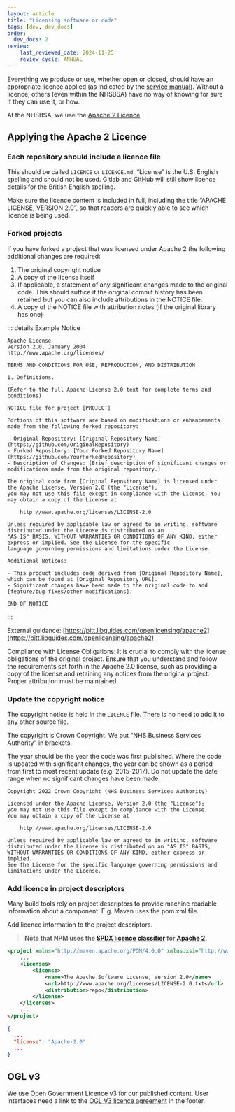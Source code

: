 ```yaml
---
layout: article
title: "Licensing software or code"
tags: [dev, dev_docs]
order:
  dev_docs: 2
review:
    last_reviewed_date: 2024-11-25
    review_cycle: ANNUAL
---
```

Everything we produce or use, whether open or closed, should have an appropriate licence applied (as indicated by the [service manual][gov_service_manual_licence]). Without a licence, others (even within the NHSBSA) have no way of knowing for sure if they can use it, or how.

At the NHSBSA, we use the [Apache 2 Licence][nhsbsa_licence_apache2].

## Applying the Apache 2 Licence

### Each repository should include a licence file

This should be called `LICENCE` or `LICENCE.md`. “License” is the U.S. English spelling and should not be used. Gitlab and GitHub will still show licence details for the British English spelling.

Make sure the licence content is included in full, including the title “APACHE LICENSE, VERSION 2.0”, so that readers are quickly able to see which licence is being used.

### Forked projects

If you have forked a project that was licensed under Apache 2 the following additional changes are required:

1. The original copyright notice
2. A copy of the license itself
3. If applicable, a statement of any significant changes made to the original code. This should suffice if the original commit history has been retained but you can also include attributions in the NOTICE file.
4. A copy of the NOTICE file with attribution notes (if the original library has one)

::: details Example Notice
```text
Apache License
Version 2.0, January 2004
http://www.apache.org/licenses/

TERMS AND CONDITIONS FOR USE, REPRODUCTION, AND DISTRIBUTION

1. Definitions.
...
(Refer to the full Apache License 2.0 text for complete terms and conditions)

NOTICE file for project [PROJECT]

Portions of this software are based on modifications or enhancements made from the following forked repository:

- Original Repository: [Original Repository Name] (https://github.com/OriginalRepository)
- Forked Repository: [Your Forked Repository Name] (https://github.com/YourForkedRepository)
- Description of Changes: [Brief description of significant changes or modifications made from the original repository.]

The original code from [Original Repository Name] is licensed under the Apache License, Version 2.0 (the "License");
you may not use this file except in compliance with the License. You may obtain a copy of the License at

    http://www.apache.org/licenses/LICENSE-2.0

Unless required by applicable law or agreed to in writing, software distributed under the License is distributed on an
"AS IS" BASIS, WITHOUT WARRANTIES OR CONDITIONS OF ANY KIND, either express or implied. See the License for the specific
language governing permissions and limitations under the License.

Additional Notices:

- This product includes code derived from [Original Repository Name], which can be found at [Original Repository URL].
- Significant changes have been made to the original code to add [feature/bug fixes/other modifications].

END OF NOTICE

```
:::

External guidance: [https://pitt.libguides.com/openlicensing/apache2](https://pitt.libguides.com/openlicensing/apache2)

Compliance with License Obligations: It is crucial to comply with the license obligations of the original project. Ensure that you understand and follow the requirements set forth in the Apache 2.0 license, such as providing a copy of the license and retaining any notices from the original project. Proper attribution must be maintained.

### Update the copyright notice

The copyright notice is held in the `LICENCE` file. There is no need to add it to any other source file.

The copyright is Crown Copyright. We put "NHS Business Services Authority" in brackets.

The year should be the year the code was first published. Where the code is updated with significant changes, the year can be shown as a period from first to most recent update (e.g. 2015-2017). Do not update the date range when no significant changes have been made.

```text
Copyright 2022 Crown Copyright (NHS Business Services Authority)

Licensed under the Apache License, Version 2.0 (the "License");
you may not use this file except in compliance with the License.
You may obtain a copy of the License at

    http://www.apache.org/licenses/LICENSE-2.0

Unless required by applicable law or agreed to in writing, software
distributed under the License is distributed on an "AS IS" BASIS,
WITHOUT WARRANTIES OR CONDITIONS OF ANY KIND, either express or implied.
See the License for the specific language governing permissions and
limitations under the License.
```

### Add licence in project descriptors

Many build tools rely on project descriptors to provide machine readable information about a component. E.g. Maven uses the pom.xml file.

Add licence information to the project descriptors.

> __Note that NPM uses the [SPDX licence classifier][licence_spdx] for [Apache 2][licence_spdx_apache2].__

```xml [g1:Maven]
<project xmlns="http://maven.apache.org/POM/4.0.0" xmlns:xsi="http://www.w3.org/2001/XMLSchema-instance" xsi:schemaLocation="http://maven.apache.org/POM/4.0.0 http://maven.apache.org/maven-v4_0_0.xsd">
    ...
    <licenses>
        <license>
            <name>The Apache Software License, Version 2.0</name>
            <url>http://www.apache.org/licenses/LICENSE-2.0.txt</url>
            <distribution>repo</distribution>
        </license>
    </licenses>
    ...
</project>
```

```json [g1:NPM]
{
  ...
  "license": "Apache-2.0"
  ...
}
```

## OGL v3

We use Open Government Licence v3 for our published content. User interfaces need a link to the [OGL V3 licence agreement][licence_ogl3] in the footer.

[nhsbsa_licence_apache2]: <https://gitlab.com/nhsbsa/Libraries/nhsbsa-standard-files/-/blob/main/LICENCE.txt>
[gov_service_manual_licence]: <https://www.gov.uk/service-manual/technology/making-source-code-open-and-reusable#licensing-your-code>
[licence_ogl3]: <https://www.nationalarchives.gov.uk/doc/open-government-licence/version/3/>
[licence_spdx]: <https://spdx.org/licenses/>
[licence_spdx_apache2]: <https://spdx.org/licenses/Apache-2.0.html>
[open_licensing_apache2]: <https://pitt.libguides.com/openlicensing/apache2>
